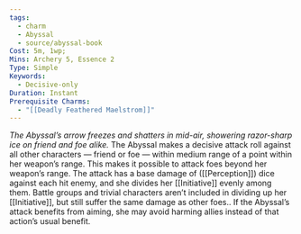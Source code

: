 ```yaml
---
tags:
  - charm
  - Abyssal
  - source/abyssal-book
Cost: 5m, 1wp; 
Mins: Archery 5, Essence 2
Type: Simple
Keywords:
  - Decisive-only
Duration: Instant
Prerequisite Charms:
  - "[[Deadly Feathered Maelstrom]]"
---
```

*The Abyssal’s arrow freezes and shatters in mid-air, showering razor-sharp ice on friend and foe alike.*
The Abyssal makes a decisive attack roll against all other characters — friend or foe — within medium range of a point within her weapon’s range. This makes it possible to attack foes beyond her weapon’s range.
The attack has a base damage of ([[Perception]]) dice against each hit enemy, and she divides her [[Initiative]] evenly among them. Battle groups and trivial characters aren’t included in dividing up her [[Initiative]], but still suffer the same damage as other foes..
If the Abyssal’s attack benefits from aiming, she may avoid harming allies instead of that action’s usual benefit.